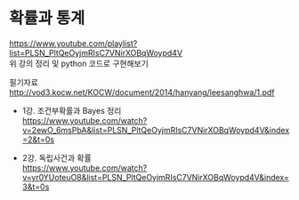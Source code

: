 # 확률과 통계 
https://www.youtube.com/playlist?list=PLSN_PltQeOyjmRIsC7VNirXOBqWoypd4V  
위 강의 정리 및 python 코드로 구현해보기

필기자료 
http://vod3.kocw.net/KOCW/document/2014/hanyang/leesanghwa/1.pdf

- 1강. 조건부확률과 Bayes 정리  
  https://www.youtube.com/watch?v=2ewO_6msPbA&list=PLSN_PltQeOyjmRIsC7VNirXOBqWoypd4V&index=2&t=0s   
  
- 2강. 독립사건과 확률  
  https://www.youtube.com/watch?v=yr0YUoteuO8&list=PLSN_PltQeOyjmRIsC7VNirXOBqWoypd4V&index=3&t=0s
